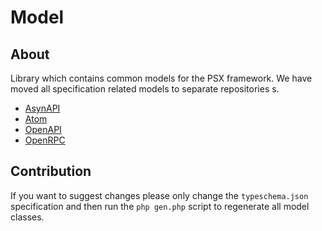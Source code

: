 
# Model

## About

Library which contains common models for the PSX framework.
We have moved all specification related models to separate repositories s.

* [AsynAPI](https://github.com/apioo/psx-asyncapi)
* [Atom](https://github.com/apioo/psx-atom)
* [OpenAPI](https://github.com/apioo/psx-openapi)
* [OpenRPC](https://github.com/apioo/psx-openrpc)

## Contribution

If you want to suggest changes please only change the `typeschema.json` specification and then run
the `php gen.php` script to regenerate all model classes.


